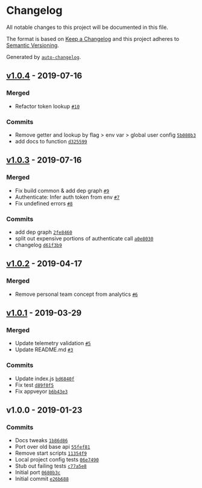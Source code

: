 # Changelog

All notable changes to this project will be documented in this file.

The format is based on [Keep a Changelog](http://keepachangelog.com/en/1.0.0/)
and this project adheres to [Semantic Versioning](http://semver.org/spec/v2.0.0.html).

Generated by [`auto-changelog`](https://github.com/CookPete/auto-changelog).

## [v1.0.4](https://github.com/netlify/cli-utils/compare/v1.0.3...v1.0.4) - 2019-07-16

### Merged

- Refactor token lookup [`#10`](https://github.com/netlify/cli-utils/pull/10)

### Commits

- Remove getter and lookup by flag > env var > global user config [`5b080b3`](https://github.com/netlify/cli-utils/commit/5b080b37082978336533d7adfcc37878d7e73cce)
- add docs to function [`d325599`](https://github.com/netlify/cli-utils/commit/d3255992c2876b3f27bf894b4e51dbdd86381b38)

## [v1.0.3](https://github.com/netlify/cli-utils/compare/v1.0.2...v1.0.3) - 2019-07-16

### Merged

- Fix build common & add dep graph [`#9`](https://github.com/netlify/cli-utils/pull/9)
- Authenticate: Infer auth token from env [`#7`](https://github.com/netlify/cli-utils/pull/7)
- Fix undefined errors [`#8`](https://github.com/netlify/cli-utils/pull/8)

### Commits

- add dep graph [`2fe8460`](https://github.com/netlify/cli-utils/commit/2fe84604a14c5674a12bd1a6c42cdfe8319024d9)
- split out expensive portions of authenticate call [`a0e8030`](https://github.com/netlify/cli-utils/commit/a0e80304fdc7cad75d8c1075878388e1924423cb)
- changelog [`d61f3b9`](https://github.com/netlify/cli-utils/commit/d61f3b9537eee9a6c8d70a68c5f1480fe134b06b)

## [v1.0.2](https://github.com/netlify/cli-utils/compare/v1.0.1...v1.0.2) - 2019-04-17

### Merged

- Remove personal team concept from analytics [`#6`](https://github.com/netlify/cli-utils/pull/6)

## [v1.0.1](https://github.com/netlify/cli-utils/compare/v1.0.0...v1.0.1) - 2019-03-29

### Merged

- Update telemetry validation [`#5`](https://github.com/netlify/cli-utils/pull/5)
- Update README.md [`#3`](https://github.com/netlify/cli-utils/pull/3)

### Commits

- Update index.js [`bd6840f`](https://github.com/netlify/cli-utils/commit/bd6840f9e4716219d5b34f3c9498375d7aea7632)
- Fix test [`d89f0f5`](https://github.com/netlify/cli-utils/commit/d89f0f591c046278de47ac15e5d5453a954aa1ac)
- Fix appveyor [`b6b43e3`](https://github.com/netlify/cli-utils/commit/b6b43e37e9397c0828fce388fa9a7186bd6c4f91)

## v1.0.0 - 2019-01-23

### Commits

- Docs tweaks [`1b86d86`](https://github.com/netlify/cli-utils/commit/1b86d86b24c1fcba369ace5b5ca145abca55df52)
- Port over old base api [`55fef81`](https://github.com/netlify/cli-utils/commit/55fef81b9e2fd0ad2f1aca59c17886cd392d9279)
- Remove start scripts  [`11354f9`](https://github.com/netlify/cli-utils/commit/11354f9a3211c9c6c82e7de5dd4235c9dd04065e)
- Local project config tests [`06e7490`](https://github.com/netlify/cli-utils/commit/06e7490b7e1677059849f17da9aa5ed8b748341b)
- Stub out failing tests [`c77a5e8`](https://github.com/netlify/cli-utils/commit/c77a5e8142ef482c862c9fec86061977b05a4624)
- Initial port [`0680b3c`](https://github.com/netlify/cli-utils/commit/0680b3ca532a898450ec633aac413b4f1b5594ae)
- Initial commit [`e26b688`](https://github.com/netlify/cli-utils/commit/e26b6889aa2b37a2367a989e61dc337010627c19)
